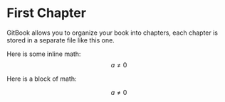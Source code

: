 # First Chapter

GitBook allows you to organize your book into chapters, each chapter is stored in a separate file like this one.

Here is some inline math: $$a \ne 0$$

Here is a block of math:

$$
a \ne 0
$$